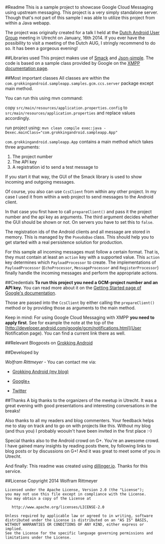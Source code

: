 #Readme
This is a sample project to showcase Google Cloud Messaging using upstream messaging. This
project is a very simply standalone server. Though that's not part of this sample 
I was able to utilize this project from within a Java webapp.

The project was originally created for a talk I held at the [Dutch Android User Group](www.dutchaug.org) 
meeting in Utrecht on January, 16th 2014. If you ever have the possibility to 
visit a meeting of the Dutch AUG, I stringly recommend to do so. It has been a gorgeous evening!


##Libraries used
This project makes use of [Smack](http://www.igniterealtime.org/projects/smack/) and 
[Json-simple](http://code.google.com/p/json-simple/). The code is based on a sample class provided
by Google on the [XMPP documentation page](http://developer.android.com/google/gcm/ccs.html).


##Most important classes
All classes are within the `com.grokkingandroid.sampleapp.samples.gcm.ccs.server` package except main method.

You can run this using mvn command:

copy `src/main/resources/application.properties.config` to `src/main/resources/application.properties` and replace values accordingly.

run project using: `mvn clean compile exec:java -Dexec.mainClass="com.grokkingandroid.sampleapp.App"`

`com.grokkingandroid.sampleapp.App` contains a main method which takes three arguments:

1. The project number
2. The API key
3. A registration id to send a test message to

If you start it that way, the GUI of the Smack library is used to show incoming and outgoing messages.

Of course, you also can use `CcsClient` from within any other project. In my case I used it from within
a web project to send messages to the Android client.

In that case you first have to call `prepareClient()` and pass it the project number and the api key as arguments. 
The third argument decides whether the GUI should be shown or not. On servers you have to set this to `false`.

The registration ids of the Android clients and all message are stored in memory. This is managed by the 
`PseudoDao` class. This should help you to get started with a real persistence solution for production.

For this sample all incoming messages must follow a certain format. That is, they must contain at least
an `action` key with a supported value. This `action` key determines which `PayloadProcessor` to create. 
The implementations of `PayloadProcessor` (`EchoProcessor`, `MessageProcessor` and `RegisterProcessor`) 
finally handle the incoming messages and perform the appropriate actions.


##Credentials
**To run this project you need a GCM-project number and an API key.** You can read more about it on the 
[Getting Started page of Google's documentation](http://developer.android.com/google/gcm/gs.html).

Those are passed into the `CcsClient` by either calling the `prepareClient()` method or by providing those 
as arguments to the main method.

Keep in mind: For using Google Cloud Messaging with XMPP **you need to apply first**. 
See for example the note at the top of the [http://developer.android.com/google/gcm/notifications.html](User Notification page). 
You can find a current link there as well.


##Relevant Blogposts on [Grokking Android](http://www.grokkingandroid.com/upstream_messages_with_google_cloud_messaging/)


##Developed by

*Wolfram Rittmeyer* - You can contact me via:

* [Grokking Android (my blog)](http://www.grokkingandroid.com)

* [Google+](https://plus.google.com/+WolframRittmeyer)

* [Twitter](https://twitter.com/RittmeyerW)


##Thanks
A big thanks to the organizers of the meetup in Utrecht. It was a great evening with good presentations 
and interesting conversations in the breaks!

Also thanks to all my readers and blog commenters. Your feedback helps me to stay on track and to go on 
with projects like this. Without my blog (and thus you) I probably woouln't have been invited in the first place :-)

Special thanks also to the Android crowd on G+. You're an awesome crowd. I have gained many insights 
by reading posts there, by following links to blog posts or by discussions on G+! And it was great to meet some of you
in Utrecht. 

And finally: This readme was created using [dillinger.io](http://dillinger.io). Thanks for this service.


##License
    Copyright 2014 Wolfram Rittmeyer

    Licensed under the Apache License, Version 2.0 (the "License");
    you may not use this file except in compliance with the License.
    You may obtain a copy of the License at

       http://www.apache.org/licenses/LICENSE-2.0

    Unless required by applicable law or agreed to in writing, software
    distributed under the License is distributed on an "AS IS" BASIS,
    WITHOUT WARRANTIES OR CONDITIONS OF ANY KIND, either express or implied.
    See the License for the specific language governing permissions and
    limitations under the License.

